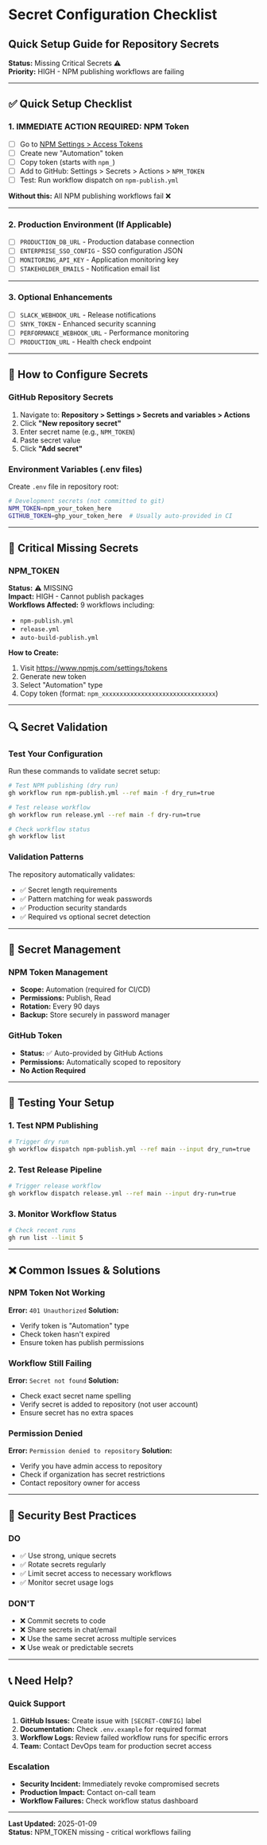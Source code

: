 # Secret Configuration Checklist
## Quick Setup Guide for Repository Secrets

**Status:** Missing Critical Secrets ⚠️  
**Priority:** HIGH - NPM publishing workflows are failing

---

## ✅ Quick Setup Checklist

### 1. **IMMEDIATE ACTION REQUIRED: NPM Token**
- [ ] Go to [NPM Settings > Access Tokens](https://www.npmjs.com/settings/tokens)
- [ ] Create new "Automation" token
- [ ] Copy token (starts with `npm_`)
- [ ] Add to GitHub: Settings > Secrets > Actions > `NPM_TOKEN`
- [ ] Test: Run workflow dispatch on `npm-publish.yml`

**Without this:** All NPM publishing workflows fail ❌

---

### 2. **Production Environment (If Applicable)**
- [ ] `PRODUCTION_DB_URL` - Production database connection
- [ ] `ENTERPRISE_SSO_CONFIG` - SSO configuration JSON
- [ ] `MONITORING_API_KEY` - Application monitoring key
- [ ] `STAKEHOLDER_EMAILS` - Notification email list

---

### 3. **Optional Enhancements**
- [ ] `SLACK_WEBHOOK_URL` - Release notifications
- [ ] `SNYK_TOKEN` - Enhanced security scanning
- [ ] `PERFORMANCE_WEBHOOK_URL` - Performance monitoring
- [ ] `PRODUCTION_URL` - Health check endpoint

---

## 🔧 How to Configure Secrets

### GitHub Repository Secrets
1. Navigate to: **Repository > Settings > Secrets and variables > Actions**
2. Click **"New repository secret"**
3. Enter secret name (e.g., `NPM_TOKEN`)
4. Paste secret value
5. Click **"Add secret"**

### Environment Variables (.env files)
Create `.env` file in repository root:
```bash
# Development secrets (not committed to git)
NPM_TOKEN=npm_your_token_here
GITHUB_TOKEN=ghp_your_token_here  # Usually auto-provided in CI
```

---

## 🚨 Critical Missing Secrets

### NPM_TOKEN
**Status:** ⚠️ MISSING  
**Impact:** HIGH - Cannot publish packages  
**Workflows Affected:** 9 workflows including:
- `npm-publish.yml`
- `release.yml`
- `auto-build-publish.yml`

**How to Create:**
1. Visit https://www.npmjs.com/settings/tokens
2. Generate new token
3. Select "Automation" type
4. Copy token (format: `npm_xxxxxxxxxxxxxxxxxxxxxxxxxxxxxxxx`)

---

## 🔍 Secret Validation

### Test Your Configuration
Run these commands to validate secret setup:

```bash
# Test NPM publishing (dry run)
gh workflow run npm-publish.yml --ref main -f dry_run=true

# Test release workflow
gh workflow run release.yml --ref main -f dry-run=true

# Check workflow status
gh workflow list
```

### Validation Patterns
The repository automatically validates:
- ✅ Secret length requirements
- ✅ Pattern matching for weak passwords
- ✅ Production security standards
- ✅ Required vs optional secret detection

---

## 🔄 Secret Management

### NPM Token Management
- **Scope:** Automation (required for CI/CD)
- **Permissions:** Publish, Read
- **Rotation:** Every 90 days
- **Backup:** Store securely in password manager

### GitHub Token
- **Status:** ✅ Auto-provided by GitHub Actions
- **Permissions:** Automatically scoped to repository
- **No Action Required**

---

## 🚀 Testing Your Setup

### 1. Test NPM Publishing
```bash
# Trigger dry run
gh workflow dispatch npm-publish.yml --ref main --input dry_run=true
```

### 2. Test Release Pipeline
```bash
# Trigger release workflow
gh workflow dispatch release.yml --ref main --input dry-run=true
```

### 3. Monitor Workflow Status
```bash
# Check recent runs
gh run list --limit 5
```

---

## ❌ Common Issues & Solutions

### NPM Token Not Working
**Error:** `401 Unauthorized`
**Solution:** 
- Verify token is "Automation" type
- Check token hasn't expired
- Ensure token has publish permissions

### Workflow Still Failing
**Error:** `Secret not found`
**Solution:**
- Check exact secret name spelling
- Verify secret is added to repository (not user account)
- Ensure secret has no extra spaces

### Permission Denied
**Error:** `Permission denied to repository`
**Solution:**
- Verify you have admin access to repository
- Check if organization has secret restrictions
- Contact repository owner for access

---

## 🔐 Security Best Practices

### DO
- ✅ Use strong, unique secrets
- ✅ Rotate secrets regularly
- ✅ Limit secret access to necessary workflows
- ✅ Monitor secret usage logs

### DON'T
- ❌ Commit secrets to code
- ❌ Share secrets in chat/email
- ❌ Use the same secret across multiple services
- ❌ Use weak or predictable secrets

---

## 📞 Need Help?

### Quick Support
1. **GitHub Issues:** Create issue with `[SECRET-CONFIG]` label
2. **Documentation:** Check `.env.example` for required format
3. **Workflow Logs:** Review failed workflow runs for specific errors
4. **Team:** Contact DevOps team for production secret access

### Escalation
- **Security Incident:** Immediately revoke compromised secrets
- **Production Impact:** Contact on-call team
- **Workflow Failures:** Check workflow status dashboard

---

**Last Updated:** 2025-01-09  
**Status:** NPM_TOKEN missing - critical workflows failing